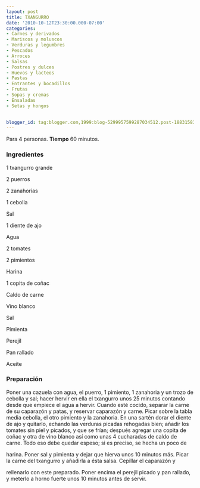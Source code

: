 ```yaml
---
layout: post
title: TXANGURRO
date: '2010-10-12T23:30:00.000-07:00'
categories:
- Carnes y derivados
- Mariscos y moluscos
- Verduras y legumbres
- Pescados
- Arroces
- Salsas
- Postres y dulces
- Huevos y lacteos
- Pastas
- Entrantes y bocadillos
- Frutas
- Sopas y cremas
- Ensaladas
- Setas y hongos
 

blogger_id: tag:blogger.com,1999:blog-5299957599287034512.post-1883158389895376273
---
```


Para 4 personas.
<b>Tiempo</b> 60 minutos.

<h3>Ingredientes</h3>

1 txangurro grande

2 puerros

2 zanahorias

1 cebolla

Sal

1 diente de ajo

Agua

2 tomates

2 pimientos

Harina

1 copita de coñac

Caldo de carne

Vino blanco

Sal

Pimienta

Perejil

Pan rallado

Aceite

<h3>Preparación</h3>

Poner una cazuela con agua, el puerro, 1 pimiento, 1 zanahoria y un trozo de cebolla y sal; hacer hervir en ella el txangurro unos 25 minutos contando desde que empiece el agua a hervir. Cuando esté cocido, separar la carne de su caparazón y patas, y reservar caparazón y carne. Picar sobre la tabla media cebolla, el otro pimiento y la zanahoria. En una sartén dorar el diente de ajo y quitarlo, echando las verduras picadas rehogadas bien; añadir los tomates sin piel y picados, y que se frían; después agregar una copita de coñac y otra de vino blanco así como unas 4 cucharadas de caldo de carne. Todo eso debe quedar espeso; si es preciso, se hecha un poco de

harina. Poner sal y pimienta y dejar que hierva unos 10 minutos más. Picar la carne del txangurro y añadirla a ésta salsa. Cepillar el caparazón y

rellenarlo con este preparado. Poner encima el perejil picado y pan rallado, y meterlo a horno fuerte unos 10 minutos antes de servir.

